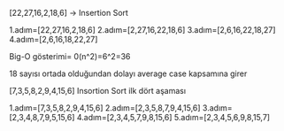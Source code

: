 
[22,27,16,2,18,6] -> Insertion Sort

1.adım=[22,27,16,2,18,6]
2.adım=[2,27,16,22,18,6]
3.adım=[2,6,16,22,18,27]
4.adım=[2,6,16,18,22,27]

Big-O gösterimi=
0(n^2)=6^2=36

18 sayısı ortada olduğundan dolayı average case kapsamına girer


[7,3,5,8,2,9,4,15,6] Insortion  Sort ilk dört aşaması

1.adım=[7,3,5,8,2,9,4,15,6]
2.adım=[2,3,5,8,7,9,4,15,6]
3.adım=[2,3,4,8,7,9,5,15,6]
4.adım=[2,3,4,5,7,9,8,15,6]
5.adım=[2,3,4,5,6,9,8,15,7]

